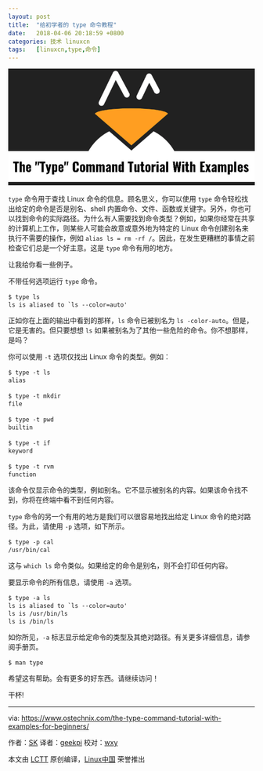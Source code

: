```yaml
---
layout: post
title:	"给初学者的 type 命令教程"
date:	2018-04-06 20:18:59 +0800 
categories:	技术 linuxcn 
tags:	[linuxcn,type,命令]
---
```



![](/Asserts/Images/album/201804/06/201902q8dlio8et8d5q0zg.png)


`type` 命令用于查找 Linux 命令的信息。顾名思义，你可以使用 `type` 命令轻松找出给定的命令是否是别名、shell 内置命令、文件、函数或关键字。另外，你也可以找到命令的实际路径。为什么有人需要找到命令类型？例如，如果你经常在共享的计算机上工作，则某些人可能会故意或意外地为特定的 Linux 命令创建别名来执行不需要的操作，例如 `alias ls = rm -rf /`。因此，在发生更糟糕的事情之前检查它们总是一个好主意。这是 `type` 命令有用的地方。


让我给你看一些例子。


不带任何选项运行 `type` 命令。



```
$ type ls
ls is aliased to `ls --color=auto'

```

正如你在上面的输出中看到的那样，`ls` 命令已被别名为 `ls -color-auto`。但是，它是无害的。但只要想想 `ls` 如果被别名为了其他一些危险的命令。你不想那样，是吗？


你可以使用 `-t` 选项仅找出 Linux 命令的类型。例如：



```
$ type -t ls
alias

$ type -t mkdir
file

$ type -t pwd
builtin

$ type -t if
keyword

$ type -t rvm
function

```

该命令仅显示命令的类型，例如别名。它不显示被别名的内容。如果该命令找不到，你将在终端中看不到任何内容。


`type` 命令的另一个有用的地方是我们可以很容易地找出给定 Linux 命令的绝对路径。为此，请使用 `-p` 选项，如下所示。



```
$ type -p cal
/usr/bin/cal

```

这与 `which ls` 命令类似。如果给定的命令是别名，则不会打印任何内容。


要显示命令的所有信息，请使用 `-a` 选项。



```
$ type -a ls
ls is aliased to `ls --color=auto'
ls is /usr/bin/ls
ls is /bin/ls

```

如你所见，`-a` 标志显示给定命令的类型及其绝对路径。有关更多详细信息，请参阅手册页。



```
$ man type

```

希望这有帮助。会有更多的好东西。请继续访问！


干杯!




---


via: <https://www.ostechnix.com/the-type-command-tutorial-with-examples-for-beginners/>


作者：[SK](https://www.ostechnix.com/author/sk/) 译者：[geekpi](https://github.com/geekpi) 校对：[wxy](https://github.com/wxy)


本文由 [LCTT](https://github.com/LCTT/TranslateProject) 原创编译，[Linux中国](https://linux.cn/) 荣誉推出
